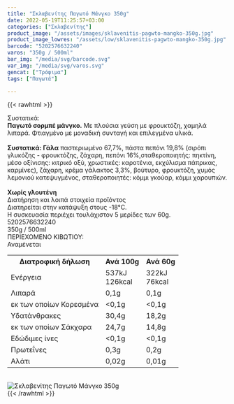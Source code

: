 ```yaml
---
title: "Σκλαβενίτης Παγωτό Μάνγκο 350g"
date: 2022-05-19T11:25:57+03:00
categories: ["Σκλαβενίτης"]
product_image: "/assets/images/sklavenitis-pagwto-mangko-350g.jpg"
product_image_lowres: "/assets/low/sklavenitis-pagwto-mangko-350g.jpg"
barcode: "5202576632240"
varos: "350g / 500ml"
bar_img: "/media/svg/barcode.svg"
var_img: "/media/svg/varos.svg"
gencat: ["Τρόφιμα"]
tags: ["Παγωτά"]

---
```

{{< rawhtml >}}

<div class="sload570"><div class="product"><div id="sistatika">Συστατικά:</div><div class="alltext"><b>Παγωτό σορμπέ μάνγκο.</b> Με πλούσια γεύση με φρουκτόζη, χαμηλά λιπαρά. Φτιαγμένο με μοναδική συνταγή και επιλεγμένα υλικά.<br><br><b>Συστατικά: Γάλα</b> παστεριωμένο 67,7%, πάστα πεπόνι 19,8% (σιρόπι γλυκόζης - φρουκτόζης, ζάχαρη, πεπόνι 16%,σταθεροποιητής: πηκτίνη, μέσο οξίνισης: κιτρικό οξύ, χρωστικές: καροτένια, εκχύλισμα πάπρικας, καρμίνες), ζάχαρη, κρέμα γάλακτος 3,3%, βούτυρο, φρουκτόζη, χυμός λεμονιού κατεψυγμένος, σταθεροποιητές: κόμμι γκούαρ, κόμμι χαρουπιών.<br><br><b class="sorange stfff sp10 sbrd4 smb10">Χωρίς γλουτένη</b></div><div class="smb15"></div><div id="loipa">Διατήρηση και λοιπά στοιχεία προϊόντος</div><div class="alltext">Διατηρείται στην κατάψυξη στους -18°C.<br>Η συσκευασία περιέχει τουλάχιστον 5 μερίδες των 60g.<br></div><div id="barcode"><div id="barimage1"></div><span id="bartext">5202576632240</span></div><div id="varos"><div id="varosimage1"></div><span id="varostext">350g / 500ml</span></div><div id="kivotio">ΠΕΡΙΕΧΟΜΕΝΟ ΚΙΒΩΤΙΟΥ:<br>Αναμένεται</div><div class="tabout"><table id="diatable"><tbody><tr><th>Διατροφική δήλωση</th><th>Ανά 100g</th><th>Ανά 60g</th></tr><tr><td class="texr2">Ενέργεια</td><td class="texr">537kJ<br>126kcal</td><td class="texr">322kJ<br>76kcal</td></tr><tr><td class="texr2">Λιπαρά</td><td class="texr">0,1g</td><td class="texr">0,1g</td></tr><tr><td class="gray">εκ των οποίων Κορεσµένα</td><td class="gray2">&lt;0,1g</td><td class="gray2">&lt;0,1g</td></tr><tr><td class="texr2">Yδατάνθρακες</td><td class="texr">30,4g</td><td class="texr">18,2g</td></tr><tr><td class="gray">εκ των οποίων Σάκχαρα</td><td class="gray2">24,7g</td><td class="gray2">14,8g</td></tr><tr><td class="texr2">Eδώδιμες ίνες</td><td class="texr">&lt;0,1g</td><td class="texr">&lt;0,1g</td></tr><tr><td class="texr2">Πρωτεΐνες</td><td class="texr">0,3g</td><td class="texr">0,2g</td></tr><tr><td class="texr2">Αλάτι</td><td class="texr">0,02g</td><td class="texr">0,01g</td></tr></tbody></table></div><br><div class="pimg"><img alt="Σκλαβενίτης Παγωτό Μάνγκο 350g" title="Σκλαβενίτης Παγωτό Μάνγκο 350g" src="/assets/images/sklavenitis-pagwto-mangko-350g.jpg"></div></div></div>
{{< /rawhtml >}}


